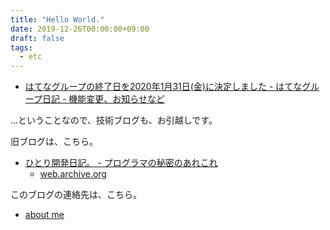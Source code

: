 ```yaml
---
title: "Hello World."
date: 2019-12-26T00:00:00+09:00
draft: false
tags:
  - etc
---
```

* [はてなグループの終了日を2020年1月31日(金)に決定しました - はてなグループ日記 - 機能変更、お知らせなど](http://hatena.g.hatena.ne.jp/hatenagroup/20191209/1575882230 "はてなグループの終了日を2020年1月31日\(金\)に決定しました - はてなグループ日記 - 機能変更、お知らせなど")

…ということなので、技術ブログも、お引越しです。

旧ブログは、こちら。

* [ひとり開発日記。 - プログラマの秘密のあれこれ](http://program.g.hatena.ne.jp/halflite/ "ひとり開発日記。 - プログラマの秘密のあれこれ")
    * [web.archive.org](https://web.archive.org/web/20191225152644/http://program.g.hatena.ne.jp/halflite/ "ひとり開発日記。 - プログラマの秘密のあれこれ")

このブログの連絡先は、こちら。

* [about me](https://halflite.net/aboutme/ "about me")